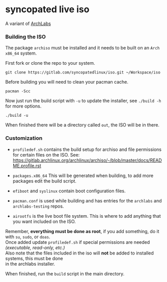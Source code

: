 # syncopated live iso

A variant of [ArchLabs](https://bitbucket.org/archlabslinux/iso)


### Building the ISO

The package `archiso` must be installed and it needs to be built on an `Arch x86_64` system.

First fork or clone the repo to your system.

    git clone https://gitlab.com/syncopatedlinux/iso.git ~/Workspace/iso

Before building you will need to clean your pacman cache.

    pacman -Scc

Now just run the build script with `-u` to update the installer, see `./build -h` for more options.

    ./build -u


When finished there will be a directory called `out`, the ISO will be in there.


### Customization

- `profiledef.sh` contains the build setup for archiso and file permissions for certain files on the ISO.
   See: https://gitlab.archlinux.org/archlinux/archiso/-/blob/master/docs/README.profile.rst

- `packages.x86_64` This will be generated when building, to add more packages edit the build script.

- `efiboot` and `syslinux` contain boot configuration files.

- `pacman.conf` is used while building and has entries for the `archlabs` and `archlabs-testing` repos.

- `airootfs` is the live boot file system. This is where to add anything that you want included on the ISO.  

Remember, **everything must be done as root**, if you add something, do it with `su`, `sudo`, or `doas`.  
Once added update `profiledef.sh` if special permissions are needed *(executable, read-only, etc.)*  
Also note that the files included in the iso will **not** be added to installed systems, this must be done  
in the archlabs installer.

When finished, run the `build` script in the main directory.
